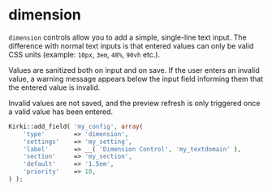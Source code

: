 # dimension

`dimension` controls allow you to add a simple, single-line text input. The difference with normal text inputs is that entered values can only be valid CSS units (example: `10px`, `3em`, `48%`, `90vh` etc.).

Values are sanitized both on input and on save. If the user enters an invalid value, a warning message appears below the input field informing them that the entered value is invalid.

Invalid values are not saved, and the preview refresh is only triggered once a valid value has been entered.

```php
Kirki::add_field( 'my_config', array(
    'type'        => 'dimension',
    'settings'    => 'my_setting',
    'label'       => __( 'Dimension Control', 'my_textdomain' ),
    'section'     => 'my_section',
    'default'     => '1.5em',
    'priority'    => 10,
) );
```
